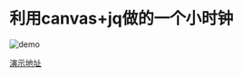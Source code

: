 # 利用canvas+jq做的一个小时钟

![demo](https://github.com/jf-wang/watch-plugin/master/watch/图片1.png)

[演示地址](https://github.com/jf-wang/watch-plugin/master/watch/time.html)

